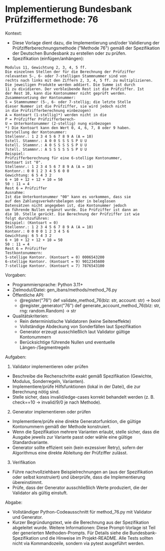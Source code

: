 # Implementierung Bundesbank Prüfziffermethode: 76

Kontext:
- Diese Vorlage dient dazu, die Implementierung und/oder Validierung der Prüfzifferberechnungsmethode ("Methode 76") gemäß der Spezifikation der Deutschen Bundesbank zu erstellen oder zu prüfen.
- Spezifikation (einfügen/anhängen):

```Text
Modulus 11, Gewichtung 2, 3, 4, 5 ff.
Die einzelnen Stellen der für die Berechnung der Prüfziffer
relevanten 5-, 6- oder 7-stelligen Stammnummer sind von
rechts nach links mit den Ziffern 2, 3, 4, 5 ff. zu multiplizieren.
Die jeweiligen Produkte werden addiert. Die Summe ist durch
11 zu dividieren. Der verbleibende Rest ist die Prüfziffer. Ist
der Rest 10, kann die Kontonummer nicht geprüft werden.
Zusammensetzung der Kontonummer:
S = Stammnummer (5-, 6- oder 7-stellig; die letzte Stelle
dieser Nummer ist die Prüfziffer, sie wird jedoch nicht
in die Prüfzifferberechnung einbezogen)
A = Kontoart (1-stellig)*) werden nicht in die
P = Prüfziffer Prüfzifferberech-
U = Unterkontonummer (2-stellig) nung einbezogen
*) Die Kontoart kann den Wert 0, 4, 6, 7, 8 oder 9 haben.
Darstellung der Kontonummer:
Stellennr.: 1 2 3 4 5 6 7 8 9 A (A = 10)
5stell. Stammnr.: A 0 0 S S S S P U U
6stell. Stammnr.: A 0 S S S S S P U U
7stell. Stammnr.: A S S S S S S P U U
Beispiel:
Prüfzifferberechnung für eine 6-stellige Kontonummer,
Kontoart ist "0".
Stellennr.: 1 2 3 4 5 6 7 8 9 A (A = 10)
Kontonr.: 0 0 1 2 3 4 5 6 0 0
Gewichtung: 6 5 4 3 2
6 + 10 + 12 + 12 + 10 = 50
50 : 11 = 4
Rest 6 = Prüfziffer
Ausnahme:
Ist die Unterkontonummer "00" kann es vorkommen, dass sie
auf den Zahlungsverkehrsbelegen oder in beleglosen
Datensätzen nicht angegeben ist, die Kontonummer jedoch
um führende Nullen ergänzt wurde. Die Prüfziffer ist dann an
die 10. Stelle gerückt. Die Berechnung der Prüfziffer ist wie
folgt durchzuführen:
Beispiel: (Kontoart = 0)
Stellennr.: 1 2 3 4 5 6 7 8 9 A (A = 10)
Kontonr.: 0 0 0 0 1 2 3 4 5 6
Gewichtung: 6 5 4 3 2
6 + 10 + 12 + 12 + 10 = 50
50 : 11 = 4
Rest 6 = Prüfziffer
Testkontonummern:
5-stellige Kontonr. (Kontoart = 0) 0006543200
6-stellige Kontonr. (Kontoart = 9) 9012345600
7-stellige Kontonr. (Kontoart = 7) 7876543100
```

Vorgaben:
- Programmiersprache: Python 3.11+
- Zielmodul/Datei: gen_ibans/methods/method_76.py
- Öffentliche API:
  - @register("76") def validate_method_76(blz: str, account: str) -> bool
  - @register_generator("76") def generate_account_method_76(blz: str, rng: random.Random) -> str
- Qualitätskriterien:
  - Rein deterministische Validatoren (keine Seiteneffekte)
  - Vollständige Abdeckung von Sonderfällen laut Spezifikation
  - Generator erzeugt ausschließlich laut Validator gültige Kontonummern
  - Berücksichtige führende Nullen und eventuelle Längen-/Segmentregeln

Aufgaben:
1) Validator implementieren oder prüfen
- Beschreibe die Rechenschritte exakt gemäß Spezifikation (Gewichte, Modulus, Sonderregeln, Varianten).
- Implementiere/prüfe Hilfsfunktionen (lokal in der Datei), die zur Berechnung nötig sind.
- Stelle sicher, dass invalid/edge-cases korrekt behandelt werden (z. B. check==10 -> invalid/9/0 je nach Methode).

2) Generator implementieren oder prüfen
- Implementiere/prüfe eine direkte Generatorfunktion, die gültige Kontonummern gemäß der Methode konstruiert.
- Wenn die Spezifikation mehrere Varianten erlaubt, stelle sicher, dass die Ausgabe jeweils zur Variante passt oder wähle eine gültige Standardvariante.
- Generator sollte effizient sein (kein exzessiver Retry), sofern der Algorithmus eine direkte Ableitung der Prüfziffer zulässt.

3) Verifikation
- Führe nachvollziehbare Beispielrechnungen an (aus der Spezifikation oder selbst konstruiert) und überprüfe, dass die Implementierung übereinstimmt.
- Prüfe, dass der Generator ausschließlich Werte produziert, die der Validator als gültig einstuft.

Abgabe:
- Vollständiger Python-Codeausschnitt für method_76.py mit Validator und Generator.
- Kurzer Begründungstext, wie die Berechnung aus der Spezifikation abgeleitet wurde.
Weitere Informationen: Diese Prompt-Vorlage ist Teil der generierten Methoden-Prompts. Für Details siehe die Bundesbank-Spezifikation und die Hinweise im Projekt-README.
Alle Tests sollten nicht via Kommandozeile, sondern via pytest ausgeführt werden.
